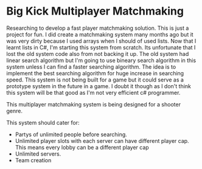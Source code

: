 # Big Kick Multiplayer Matchmaking
Researching to develop a fast player matchmaking solution. This is just a project for fun. I did create a matchmaking system many months ago but it was very dirty because I used arrays when I should of used lists. Now that I learnt lists in C#, I'm starting this system from scratch. Its unfortunate that I lost the old system code also from not backing it up. The old system had linear search algorithm but I'm going to use bineary search algorithm in this system unless I can find a faster searching algorithm. The idea is to implement the best searching algorithm for huge increase in searching speed. This system is not being built for a game but it could serve as a prototype system in the future in a game. I doubt it though as I don't think this system will be that good as I'm not very efficient c# programmer.

This multiplayer matchmaking system is being designed for a shooter genre.

This system should cater for:
  - Partys of unlimited people before searching.
  - Unlimited player slots with each server can have different player cap. This means every lobby can be a different player cap
  - Unlimited servers.
  - Team creation
